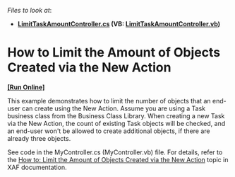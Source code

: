 <!-- default file list -->
*Files to look at*:

* **[LimitTaskAmountController.cs](./CS/HowToLimitAmountOfObjectsCreatedViaNewAction.Module/LimitTaskAmountController.cs) (VB: [LimitTaskAmountController.vb](./VB/HowToLimitAmountOfObjectsCreatedViaNewAction.Module/LimitTaskAmountController.vb))**
<!-- default file list end -->
# How to Limit the Amount of Objects Created via the New Action
<!-- run online -->
**[[Run Online]](https://codecentral.devexpress.com/e239/)**
<!-- run online end -->


<p>This example demonstrates how to limit the number of objects that an end-user can create using the New Action. Assume you are using a Task business class from the Business Class Library. When creating a new Task via the New Action, the count of existing Task objects will be checked, and an end-user won't be allowed to create additional objects, if there are already three objects.</p><p>See code in the MyController.cs (MyController.vb) file. For details, refer to the <a href="http://documentation.devexpress.com/#Xaf/CustomDocument2913">How to: Limit the Amount of Objects Created via the New Action</a> topic in XAF documentation.</p>

<br/>


